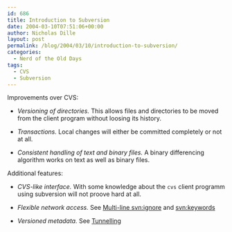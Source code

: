 ```yaml
---
id: 686
title: Introduction to Subversion
date: 2004-03-10T07:51:06+00:00
author: Nicholas Dille
layout: post
permalink: /blog/2004/03/10/introduction-to-subversion/
categories:
  - Nerd of the Old Days
tags:
  - CVS
  - Subversion
---
```

Improvements over CVS:<!--more-->

* _Versioning of directories._ This allows files and directories to be moved from the client program without loosing its history.

* _Transactions._ Local changes will either be committed completely or not at all.

* _Consistent handling of text and binary files._ A binary differencing algorithm works on text as well as binary files.

Additional features:

* _CVS-like interface._ With some knowledge about the `cvs` client programm using subversion will not proove hard at all.

* _Flexible network access._ See [Multi-line svn:ignore](/blog/2004/03/10/multi-line-svnignore/) and [svn:keywords](/blog/2004/03/10/svnkeywords/)

* _Versioned metadata._ See [Tunnelling](/blog/2004/03/10/tunnelling-subversion/)